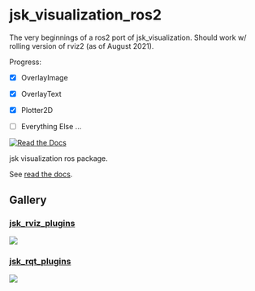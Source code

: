 jsk\_visualization\_ros2
=================
The very beginnings of a ros2 port of jsk_visualization. 
Should work w/ rolling version of rviz2 (as of August 2021).

Progress: 
- [x] OverlayImage
- [x] OverlayText
- [x] Plotter2D

- [ ] Everything Else ...

<!-- - [ ] TabletViewController
- [ ] ScreenshotListenerTool
- [ ] OverlayPickerTool
- [ ] CloseAllTool
- [ ] OpenAllTool
- [ ] PoseArrayDisplay
- [ ] TwistStampedDisplay -->

[![Read the Docs](https://readthedocs.org/projects/pip/badge/?version=latest)](https://jsk-visualization.readthedocs.org)

jsk visualization ros package.

See [read the docs](http://jsk-visualization.readthedocs.org/en/latest/).


Gallery
-------

### [jsk_rviz_plugins](http://jsk_visualization.readthedocs.io/en/latest/jsk_rviz_plugins)

[![](.readme/gallery_jsk_rviz_plugins.jpg)](http://jsk_visualization.readthedocs.io/en/latest/jsk_rviz_plugins)

### [jsk_rqt_plugins](http://jsk_visualization.readthedocs.io/en/latest/jsk_rqt_plugins)

[![](.readme/gallery_jsk_rqt_plugins.jpg)](http://jsk_visualization.readthedocs.io/en/latest/jsk_rqt_plugins)
